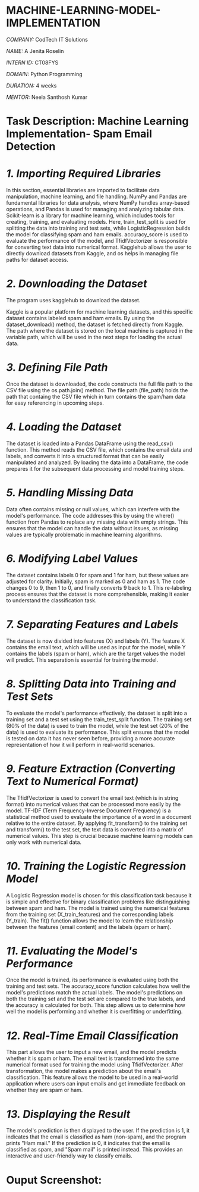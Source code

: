 # MACHINE-LEARNING-MODEL-IMPLEMENTATION

*COMPANY:* CodTech IT Solutions

*NAME:* A Jenita Roselin

*INTERN ID:* CT08FYS

*DOMAIN:* Python Programming

*DURATION:* 4 weeks

*MENTOR:* Neela Santhosh Kumar

# Task Description: Machine Learning Implementation- Spam Email Detection

# *1. Importing Required Libraries*

In this section, essential libraries are imported to facilitate data manipulation, machine learning, and file handling. NumPy and Pandas are fundamental libraries for data analysis, where NumPy handles array-based operations, and Pandas is used for managing and analyzing tabular data. Scikit-learn is a library for machine learning, which includes tools for creating, training, and evaluating models. Here, train_test_split is used for splitting the data into training and test sets, while LogisticRegression builds the model for classifying spam and ham emails. accuracy_score is used to evaluate the performance of the model, and TfidfVectorizer is responsible for converting text data into numerical format. Kagglehub allows the user to directly download datasets from Kaggle, and os helps in managing file paths for dataset access.


# *2. Downloading the Dataset*

The program uses kagglehub to download the dataset. 

Kaggle is a popular platform for machine learning datasets, and this specific dataset contains labeled spam and ham emails. By using the dataset_download() method, the dataset is fetched directly from Kaggle. The path where the dataset is stored on the local machine is captured in the variable path, which will be used in the next steps for loading the actual data.


# *3. Defining File Path*

Once the dataset is downloaded, the code constructs the full file path to the CSV file using the os.path.join() method. The file path (file_path) holds the path that containg the CSV file which in turn contains the spam/ham data for easy referencing in upcoming steps.


# *4. Loading the Dataset*

The dataset is loaded into a Pandas DataFrame using the read_csv() function. This method reads the CSV file, which contains the email data and labels, and converts it into a structured format that can be easily manipulated and analyzed. By loading the data into a DataFrame, the code prepares it for the subsequent data processing and model training steps.


# *5. Handling Missing Data*

Data often contains missing or null values, which can interfere with the model's performance. The code addresses this by using the where() function from Pandas to replace any missing data with empty strings. This ensures that the model can handle the data without issues, as missing values are typically problematic in machine learning algorithms.


# *6. Modifying Label Values*

The dataset contains labels 0 for spam and 1 for ham, but these values are adjusted for clarity. Initially, spam is marked as 0 and ham as 1. The code changes 0 to 9, then 1 to 0, and finally converts 9 back to 1. This re-labeling process ensures that the dataset is more comprehensible, making it easier to understand the classification task.


# *7. Separating Features and Labels*

The dataset is now divided into features (X) and labels (Y). The feature X contains the email text, which will be used as input for the model, while Y contains the labels (spam or ham), which are the target values the model will predict. This separation is essential for training the model.


# *8. Splitting Data into Training and Test Sets*

To evaluate the model's performance effectively, the dataset is split into a training set and a test set using the train_test_split function. The training set (80% of the data) is used to train the model, while the test set (20% of the data) is used to evaluate its performance. This split ensures that the model is tested on data it has never seen before, providing a more accurate representation of how it will perform in real-world scenarios.


# *9. Feature Extraction (Converting Text to Numerical Format)*

The TfidfVectorizer is used to convert the email text (which is in string format) into numerical values that can be processed more easily by the model. TF-IDF (Term Frequency-Inverse Document Frequency) is a statistical method used to evaluate the importance of a word in a document relative to the entire dataset. By applying fit_transform() to the training set and transform() to the test set, the text data is converted into a matrix of numerical values. This step is crucial because machine learning models can only work with numerical data.


# *10. Training the Logistic Regression Model*

A Logistic Regression model is chosen for this classification task because it is simple and effective for binary classification problems like distinguishing between spam and ham. The model is trained using the numerical features from the training set (X_train_features) and the corresponding labels (Y_train). The fit() function allows the model to learn the relationship between the features (email content) and the labels (spam or ham).


# *11. Evaluating the Model's Performance*

Once the model is trained, its performance is evaluated using both the training and test sets. The accuracy_score function calculates how well the model's predictions match the actual labels. The model's predictions on both the training set and the test set are compared to the true labels, and the accuracy is calculated for both. This step allows us to determine how well the model is performing and whether it is overfitting or underfitting.


# *12. Real-Time Email Classification*
    
This part allows the user to input a new email, and the model predicts whether it is spam or ham. The email text is transformed into the same numerical format used for training the model using TfidfVectorizer. After transformation, the model makes a prediction about the email's classification. This feature allows the model to be used in a real-world application where users can input emails and get immediate feedback on whether they are spam or ham.


# *13. Displaying the Result*

The model's prediction is then displayed to the user. If the prediction is 1, it indicates that the email is classified as ham (non-spam), and the program prints "Ham mail." If the prediction is 0, it indicates that the email is classified as spam, and "Spam mail" is printed instead. This provides an interactive and user-friendly way to classify emails.

# Ouput Screenshot:








